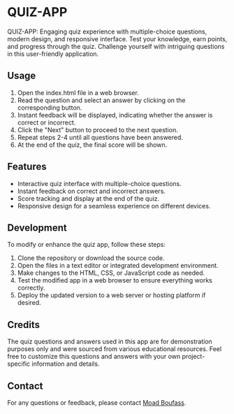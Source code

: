 # QUIZ-APP

 QUIZ-APP: Engaging quiz experience with multiple-choice questions, modern design, and responsive interface. Test your knowledge, earn points, and progress through the quiz. Challenge yourself with intriguing questions in this user-friendly application.

## Usage
1. Open the index.html file in a web browser.
2. Read the question and select an answer by clicking on the corresponding button.
3. Instant feedback will be displayed, indicating whether the answer is correct or incorrect.
4. Click the "Next" button to proceed to the next question.
5. Repeat steps 2-4 until all questions have been answered.
6. At the end of the quiz, the final score will be shown.

## Features
- Interactive quiz interface with multiple-choice questions.
- Instant feedback on correct and incorrect answers.
- Score tracking and display at the end of the quiz.
- Responsive design for a seamless experience on different devices.

## Development
To modify or enhance the quiz app, follow these steps:
1. Clone the repository or download the source code.
2. Open the files in a text editor or integrated development environment.
3. Make changes to the HTML, CSS, or JavaScript code as needed.
4. Test the modified app in a web browser to ensure everything works correctly.
5. Deploy the updated version to a web server or hosting platform if desired.

## Credits
The quiz questions and answers used in this app are for demonstration purposes only and were sourced from various educational resources.
Feel free to customize this questions and answers with your own project-specific information and details.


## Contact
For any questions or feedback, please contact [Moad Boufass](mailto:moadboufass90@gmail.com).

